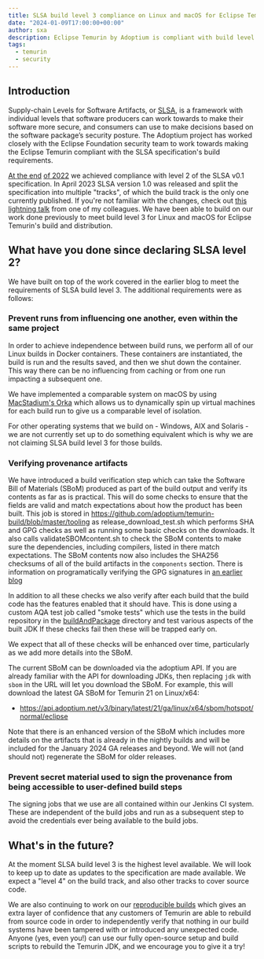 ```yaml
---
title: SLSA build level 3 compliance on Linux and macOS for Eclipse Temurin
date: "2024-01-09T17:00:00+00:00"
author: sxa
description: Eclipse Temurin by Adoptium is compliant with build level 3 of the SLSA 1.0 secure development framework on Linux and macOS.
tags:
  - temurin
  - security
---
```


## Introduction

Supply-chain Levels for Software Artifacts, or [SLSA](https://slsa.dev), is a framework with individual levels that software
producers can work towards to make their software more secure, and consumers
can use to make decisions based on the software package’s security posture. The
Adoptium project has worked closely with the Eclipse Foundation security
team to work towards making the Eclipse Temurin compliant with the SLSA
specification's build requirements.

[At the end](https://adoptium.net/blog/2022/11/slsa2-temurin/)
[of 2022](https://newsroom.eclipse.org/eclipse-newsletter/2022/december/eclipse-temurin-slsa-level-two-compliant)
we achieved compliance with level 2 of the SLSA v0.1 specification. In
April 2023 SLSA version 1.0 was released and split the specification into
multiple "tracks", of which the build track is the only one currently
published. If you're not familiar with the changes, check out
[this lightning talk](https://youtu.be/uLXzyutZEmQ?si=XjD9H6uO_GEjJVBG) from one
of my colleagues. We have been able to build on our work done previously to
meet build level 3 for Linux and macOS for Eclipse Temurin's build and
distribution.

## What have you done since declaring SLSA level 2?

We have built on top of the work covered in the earlier blog to meet the
requirements of SLSA build level 3. The additional requirements were as
follows:

### Prevent runs from influencing one another, even within the same project

In order to achieve independence between build runs, we perform all of our
Linux builds in Docker containers. These containers are instantiated, the
build is run and the results saved, and then we shut down the container.
This way there can be no influencing from caching or from one run impacting
a subsequent one.

We have implemented a comparable system on macOS by using
[MacStadium's Orka](https://www.macstadium.com/orka) which allows us to dynamically spin up virtual machines for each
build run to give us a comparable level of isolation.

For other operating systems that we build on - Windows, AIX and Solaris - we
are not currently set up to do something equivalent which is why we are not
claiming SLSA build level 3 for those builds.

### Verifying provenance artifacts

We have introduced a build verification step which can take the Software
Bill of Materials (SBoM) produced as part of the build output and verify its
contents as far as is practical. This will do some checks to ensure that
the fields are valid and match expectations about how the product has been
built. This job is stored in
https://github.com/adoptium/temurin-build/blob/master/tooling as
release_download_test.sh which performs SHA and GPG checks as well as
running some basic checks on the downloads. It also calls
validateSBOMcontent.sh to check the SBoM contents to make sure the
dependencies, including compilers, listed in there match expectations. The
SBoM contents now also includes the SHA256 checksums of all of the build
artifacts in the `components` section. There is information on
programatically verifying the GPG signatures in
[an earlier blog](https://adoptium.net/blog/2022/07/gpg-signed-releases/)

In addition to all these checks we also verify after each build that the
build code has the features enabled that it should have. This is done using
a custom AQA test job called "smoke tests" which use the tests in the build
repository in the
[buildAndPackage](https://github.com/adoptium/temurin-build/tree/master/test/functional/buildAndPackage)
directory and test various aspects of the built JDK If these checks fail
then these will be trapped early on.

We expect that all of these checks will be enhanced over time, particularly
as we add more details into the SBoM.

The current SBoM can be downloaded via the adoptium API. If you are already
familiar with the API for downloading JDKs, then replacing `jdk` with `sbom`
in the URL will let you download the SBoM. For example, this will download
the latest GA SBoM for Temurin 21 on Linux/x64:

- https://api.adoptium.net/v3/binary/latest/21/ga/linux/x64/sbom/hotspot/normal/eclipse

Note that there is an enhanced version of the SBoM which includes more
details on the artifacts that is already in the nightly builds and will be
included for the January 2024 GA releases and beyond. We will not (and
should not) regenerate the SBoM for older releases.

### Prevent secret material used to sign the provenance from being accessible to user-defined build steps

The signing jobs that we use are all contained within our Jenkins CI system.
These are independent of the build jobs and run as a
subsequent step to avoid the credentials ever being available to the build
jobs.

## What's in the future?

At the moment SLSA build level 3 is the highest level available. We will
look to keep up to date as updates to the specification are made available.
We expect a "level 4" on the build track, and also other tracks to cover
source code.

We are also continuing to work on our [reproducible builds](https://adoptium.net/blog/2023/09/Reproducible-Comparison-Builds/) which gives an
extra layer of confidence that any customers of Temurin are able to rebuild
from source code in order to independently verify that nothing in our build
systems have been tampered with or introduced any unexpected code. Anyone
(yes, even you!) can use our fully open-source setup and build scripts to
rebuild the Temurin JDK, and we encourage you to give it a try!
